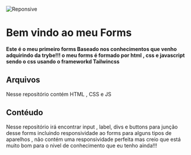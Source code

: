 ![Reponsive](https://github.com/lyusdevjr/Forms-Trybe/assets/131388000/21bf6bd4-f7dd-407a-8efe-4d6841745362)

# Bem vindo ao meu Forms

**Este é o meu primeiro forms Baseado nos conhecimentos que venho adquirindo da trybe!!!
o meu forms é formado por html , css e javascript  sendo o css usando o frameworkd Tailwincss**

## Arquivos

Nesse repositório  contém HTML , CSS e JS

##  Contéudo

Nesse repositório irá encontrar input , label, divs e buttons para junção desse forms incluindo responsividade ao forms para alguns tipos de aparelhos , não contém uma responsividade perfeita mas creio que está muito bom para o nivel de conhecimento que eu tenho ainda!!!

